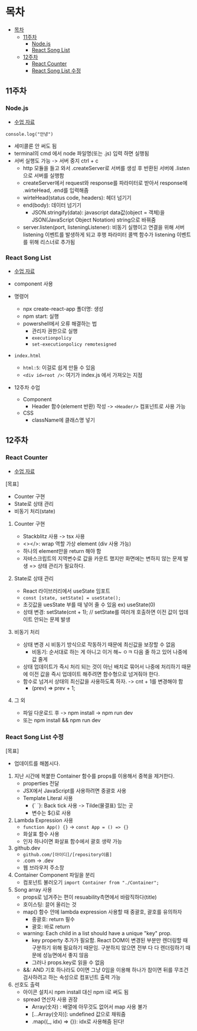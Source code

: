 # 목차

- [목차](#목차)
  - [11주차](#11주차)
    - [Node.js](#nodejs)
    - [React Song List](#react-song-list)
  - [12주차](#12주차)
    - [React Counter](#react-counter)
    - [React Song List 수정](#react-song-list-수정)

## 11주차

### Node.js

- [수업 자료](https://nano5.notion.site/Node-js-135daf211d4280d09c76c3439719794d)

`console.log("안녕")`

- 세미콜론 안 써도 됨
- terminal의 cmd 에서 node 파일명(또는 .js) 입력 하면 실행됨
- 서버 실행도 가능 -> 서버 중지 ctrl + c
  - http 모듈을 들고 와서 .createServer로 서버를 생성 후 반환된 서버에 .listen으로 서버를 실행함
  - createServer에서 request와 response를 파라미터로 받아서 response에 .wirteHead, .end를 입력해줌
  - wirteHead(status code, headers): 헤더 넘기기
  - end(body): 데이터 넘기기
    - JSON.stringify(data): javascript data값(object = 객체)을 JSON(JavaScript Object Notation) string으로 바꿔줌
  - server.listen(port, listeningListener): 비동기 실행이고 연결을 위해 서버 listening 이벤트를 발생하게 되고 후행 파라미터 콜백 함수가 listening 이벤트를 위해 리스너로 추가됨

### React Song List

- [수업 자료](https://nano5.notion.site/React-Song-List-135daf211d4280b0aa1cfb389f522110)

- component 사용
- 명령어
  - npx create-react-app 폴더명: 생성
  - npm start: 실행
  - powershell에서 오류 해결하는 법
    - 관리자 권한으로 실행
    - `executionpolicy`
    - `set-executionpolicy remotesigned`
- `index.html`

  - `html:5`: 이걸로 쉽게 만들 수 있음
  - `<div id=root />`: 여기가 index.js 에서 가져오는 지점

- 12주차 수업
  - Component
    - Header 함수(element 반환) 작성 -> `<Header/>` 컴포넌트로 사용 가능
  - CSS
    - className에 클래스명 넣기

## 12주차

### React Counter

- [수업 자료](https://nano5.notion.site/React-Counter-135daf211d42806e91cfcedceddf2066)

[목표]

- Counter 구현
- State로 상태 관리
- 비동기 처리(state)

1. Counter 구현

   - Stackblitz 사용 -> tsx 사용
   - <></>: wrap 역할 가상 element (div 사용 가능)
   - 하나의 element만을 return 해야 함
   - 자바스크립트의 지역변수로 값을 카운트 했지만 화면에는 변하지 않는 문제 발생 => 상태 관리가 필요하다.

2. State로 상태 관리

   - React 라이브러리에서 useState 임포트
   - `const [state, setState] = useState();`
   - 초깃값을 uesState 부를 때 넣어 줄 수 있음 ex) useState(0)
   - 상태 변경: setState(cnt + 1); // setState를 여러개 호출하면 이전 값이 업데이트 안되는 문제 발생

3. 비동기 처리

   - 상태 변경 시 비동기 방식으로 작동하기 때문에 최신값을 보장할 수 없음
     - 비동기: 순서대로 하는 게 아니고 이거 해~ ㅇㅋ 다음 줄 하고 있어 나중에 값 줄게
   - 상태 업데이트가 즉시 처리 되는 것이 아닌 배치로 묶어서 나중에 처리하기 때문에 이전 값을 즉시 업데이트 해주려면 함수형으로 넘겨줘야 한다.
   - 함수로 넘겨서 상태의 최신값을 사용하도록 하자. -> cnt + 1를 변경해야 함
     - (prev) => prev + 1;

4. 그 외
   - 파일 다운로드 후 -> npm install -> npm run dev
   - 또는 npm install && npm run dev

### React Song List 수정

[목표]

- 업데이트를 해봅시다.

1. 지난 시간에 복붙한 Container 함수를 props를 이용해서 중복을 제거한다.
   - properties 전달
   - JSX에서 JavaScript를 사용하려면 중괄호 사용
   - Template Literal 사용
     - {\` \`}: Back tick 사용 -> Tilde(물결표) 있는 곳
     - 변수는 ${}로 사용
2. Lambda Expression 사용
   - `function App() {}` -> `const App = () => {}`
   - 화살표 함수 사용
   - 인자 하나이면 화살표 함수에서 괄호 생략 가능
3. github.dev
   - `github.com/[아이디]/[repository이름]`
   - .com -> .dev
   - 웹 브라우저 주소창
4. Container Component 파일을 분리
   - 컴포넌트 불러오기 `import Container from "./Container";`
5. Song array 사용
   - props로 넘겨주는 편이 resuability측면에서 바람직하다(title)
   - 호이스팅: 끌어 올리는 것
   - map() 함수 안에 lambda expression 사용할 때 중괄호, 괄호를 유의하자
     - 중괄호: return 필수
     - 괄호: 바로 return
   - warning: Each child in a list should have a unique "key" prop.
     - key property 추가가 필요함. React DOM이 변경된 부분만 렌더링할 때 구분하기 위해 필요하기 때문임. 구분하지 않으면 전부 다 다 렌더링하기 때문에 성능면에서 좋지 않음
     - 그러나 props.key로 읽을 수 없음
   - &&: AND 기호 하나라도 0이면 그냥 0임을 이용해 하나가 참이면 뒤를 무조건 검사하려고 하는 속성으로 컴포넌트 출력 가능
6. 선호도 출력
   - 아이콘 설치시 npm install 대신 npm i로 써도 됨
   - spread 연산자 사용 권장
     - Array(숫자) : 배열에 아무것도 없어서 map 사용 불가
     - [...Array(숫자)]: undefined 값으로 채워줌
     - .map((\_, idx) => {}): idx로 사용해줌 된다!
